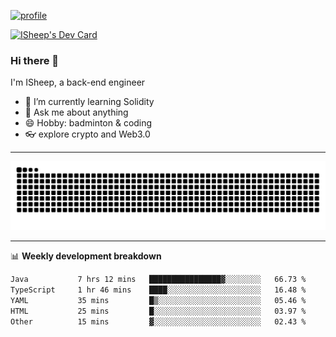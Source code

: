 [![profile](https://user-images.githubusercontent.com/54968314/208005045-e4b42f3b-833d-4242-bfcc-e764865553a2.svg)](https://www.calligrapher.ai/)

<a href="https://app.daily.dev/linziyang1106"><img src="https://api.daily.dev/devcards/v2/i4Spwx5Skx5FpTqWcwoit.png?r=kgx&type=wide" width="652" alt="ISheep's Dev Card"/></a>

### Hi there 🐏

I'm ISheep, a back-end engineer

- 🔭 I’m currently learning Solidity
- 💬 Ask me about anything
- 😄 Hobby: badminton & coding
- 👓 explore crypto and Web3.0

-------

![](https://raw.githubusercontent.com/ISheepp/ISheepp/output/github-contribution-grid-snake.svg)

-------

📊 **Weekly development breakdown**
<!--START_SECTION:waka-->

```txt
Java           7 hrs 12 mins   ████████████████▓░░░░░░░░   66.73 %
TypeScript     1 hr 46 mins    ████░░░░░░░░░░░░░░░░░░░░░   16.48 %
YAML           35 mins         █▒░░░░░░░░░░░░░░░░░░░░░░░   05.46 %
HTML           25 mins         █░░░░░░░░░░░░░░░░░░░░░░░░   03.97 %
Other          15 mins         ▓░░░░░░░░░░░░░░░░░░░░░░░░   02.43 %
```

<!--END_SECTION:waka-->
